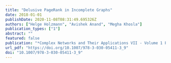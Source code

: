```yaml
---
title: "Delusive PageRank in Incomplete Graphs"
date: 2018-01-01
publishDate: 2020-11-08T08:31:49.695326Z
authors: ["Helge Holzmann", "Avishek Anand", "Megha Khosla"]
publication_types: ["1"]
abstract: ""
featured: false
publication: "*Complex Networks and Their Applications VII - Volume 1 Proceedings The 7th International Conference on Complex Networks and Their Applications COMPLEX NETWORKS 2018, Cambridge, UK, December 11-13, 2018*"
url_pdf: "https://doi.org/10.1007/978-3-030-05411-3_9"
doi: "10.1007/978-3-030-05411-3_9"
---
```


